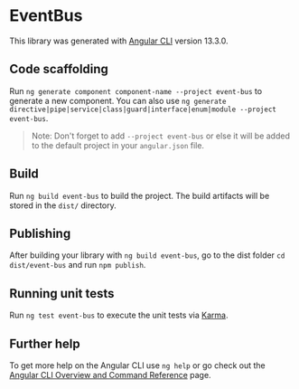 # EventBus

This library was generated with [Angular CLI](https://github.com/angular/angular-cli) version 13.3.0.

## Code scaffolding

Run `ng generate component component-name --project event-bus` to generate a new component. You can also use `ng generate directive|pipe|service|class|guard|interface|enum|module --project event-bus`.
> Note: Don't forget to add `--project event-bus` or else it will be added to the default project in your `angular.json` file. 

## Build

Run `ng build event-bus` to build the project. The build artifacts will be stored in the `dist/` directory.

## Publishing

After building your library with `ng build event-bus`, go to the dist folder `cd dist/event-bus` and run `npm publish`.

## Running unit tests

Run `ng test event-bus` to execute the unit tests via [Karma](https://karma-runner.github.io).

## Further help

To get more help on the Angular CLI use `ng help` or go check out the [Angular CLI Overview and Command Reference](https://angular.io/cli) page.
